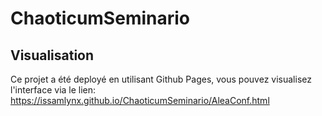 # ChaoticumSeminario

## Visualisation
Ce projet a été deployé en utilisant Github Pages, vous pouvez visualisez l'interface via le lien: https://issamlynx.github.io/ChaoticumSeminario/AleaConf.html
